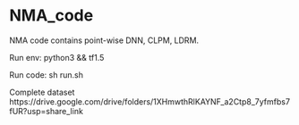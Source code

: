 # NMA_code
<p>NMA code contains point-wise DNN, CLPM, LDRM.</p>
<p>Run env: python3 && tf1.5</p>
<p>Run code: sh run.sh</p>

<p>Complete dataset https://drive.google.com/drive/folders/1XHmwthRlKAYNF_a2Ctp8_7yfmfbs7fUR?usp=share_link </p>
